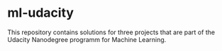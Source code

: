 # ml-udacity

This repository contains solutions for three projects that are part of the Udacity Nanodegree programm for Machine Learning.
